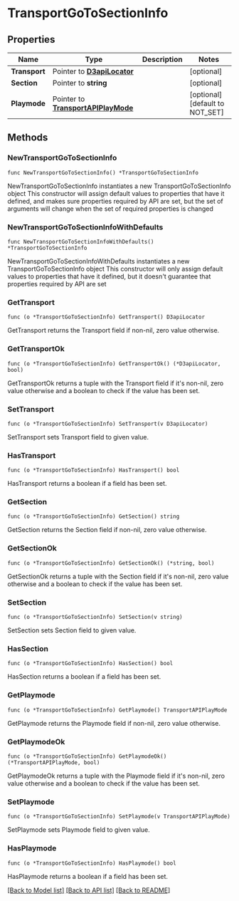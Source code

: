 # TransportGoToSectionInfo

## Properties

Name | Type | Description | Notes
------------ | ------------- | ------------- | -------------
**Transport** | Pointer to [**D3apiLocator**](D3apiLocator.md) |  | [optional] 
**Section** | Pointer to **string** |  | [optional] 
**Playmode** | Pointer to [**TransportAPIPlayMode**](TransportAPIPlayMode.md) |  | [optional] [default to NOT_SET]

## Methods

### NewTransportGoToSectionInfo

`func NewTransportGoToSectionInfo() *TransportGoToSectionInfo`

NewTransportGoToSectionInfo instantiates a new TransportGoToSectionInfo object
This constructor will assign default values to properties that have it defined,
and makes sure properties required by API are set, but the set of arguments
will change when the set of required properties is changed

### NewTransportGoToSectionInfoWithDefaults

`func NewTransportGoToSectionInfoWithDefaults() *TransportGoToSectionInfo`

NewTransportGoToSectionInfoWithDefaults instantiates a new TransportGoToSectionInfo object
This constructor will only assign default values to properties that have it defined,
but it doesn't guarantee that properties required by API are set

### GetTransport

`func (o *TransportGoToSectionInfo) GetTransport() D3apiLocator`

GetTransport returns the Transport field if non-nil, zero value otherwise.

### GetTransportOk

`func (o *TransportGoToSectionInfo) GetTransportOk() (*D3apiLocator, bool)`

GetTransportOk returns a tuple with the Transport field if it's non-nil, zero value otherwise
and a boolean to check if the value has been set.

### SetTransport

`func (o *TransportGoToSectionInfo) SetTransport(v D3apiLocator)`

SetTransport sets Transport field to given value.

### HasTransport

`func (o *TransportGoToSectionInfo) HasTransport() bool`

HasTransport returns a boolean if a field has been set.

### GetSection

`func (o *TransportGoToSectionInfo) GetSection() string`

GetSection returns the Section field if non-nil, zero value otherwise.

### GetSectionOk

`func (o *TransportGoToSectionInfo) GetSectionOk() (*string, bool)`

GetSectionOk returns a tuple with the Section field if it's non-nil, zero value otherwise
and a boolean to check if the value has been set.

### SetSection

`func (o *TransportGoToSectionInfo) SetSection(v string)`

SetSection sets Section field to given value.

### HasSection

`func (o *TransportGoToSectionInfo) HasSection() bool`

HasSection returns a boolean if a field has been set.

### GetPlaymode

`func (o *TransportGoToSectionInfo) GetPlaymode() TransportAPIPlayMode`

GetPlaymode returns the Playmode field if non-nil, zero value otherwise.

### GetPlaymodeOk

`func (o *TransportGoToSectionInfo) GetPlaymodeOk() (*TransportAPIPlayMode, bool)`

GetPlaymodeOk returns a tuple with the Playmode field if it's non-nil, zero value otherwise
and a boolean to check if the value has been set.

### SetPlaymode

`func (o *TransportGoToSectionInfo) SetPlaymode(v TransportAPIPlayMode)`

SetPlaymode sets Playmode field to given value.

### HasPlaymode

`func (o *TransportGoToSectionInfo) HasPlaymode() bool`

HasPlaymode returns a boolean if a field has been set.


[[Back to Model list]](../README.md#documentation-for-models) [[Back to API list]](../README.md#documentation-for-api-endpoints) [[Back to README]](../README.md)


